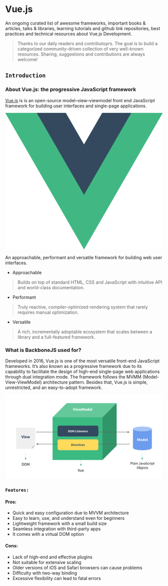 # Vue.js

An ongoing curated list of awesome frameworks, important books & articles, talks & libraries, learning tutorials and github link repositories, best practices and technical resources about Vue.js Development. 
> Thanks to our daily readers and contributoprs. The goal is to build a categorized community-driven collection of very well-known resources. Sharing, suggestions and contributions are always welcome!



## `Introduction`

### About Vue.js: the progressive JavaScript framework
[Vue.js](https://en.wikipedia.org/wiki/Vue.js) is  is an open-source model–view–viewmodel front end JavaScript framework for building user interfaces and single-page applications.

![image](https://github.com/veilair/vue-development/blob/main/img/vue-main.svg.png)

An approachable, performant and versatile framework for building web user interfaces.
 - Approachable
> Builds on top of standard HTML, CSS and JavaScript with intuitive API and world-class documentation.

- Performant
> Truly reactive, compiler-optimized rendering system that rarely requires manual optimization.

- Versatile
> A rich, incrementally adoptable ecosystem that scales between a library and a full-featured framework.

### What is BackboneJS used for?
Developed in 2016, Vue.js is one of the most versatile front-end JavaScript frameworks. It’s also known as a progressive framework due to its capability to facilitate the design of high-end single-page web applications through dual integration mode. The framework follows the MVMM (Model-View-ViewModel) architecture pattern. Besides that, Vue.js is simple, unrestricted, and an easy-to-adopt framework. 

![start](https://github.com/veilair/vue-development/blob/main/img/vue-js.png)

### `Features:`
#### Pros:

- Quick and easy configuration due to MVVM architecture
- Easy to learn, use, and understand even for beginners
- Lightweight framework with a small build size
- Seamless integration with third-party apps
- It comes with a virtual DOM option

#### Cons:

- Lack of high-end and effective plugins
- Not suitable for extensive scaling 
- Older versions of iOS and Safari browsers can cause problems
- Difficulty with two-way binding 
- Excessive flexibility can lead to fatal errors
